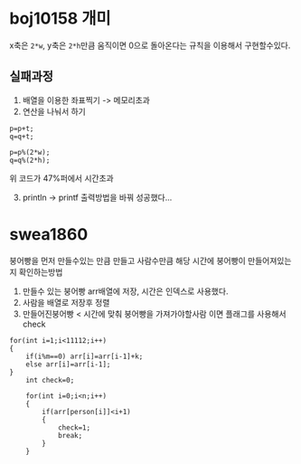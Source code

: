# boj10158 개미
x축은 ```2*w```, y축은 ```2*h```만큼 움직이면 0으로 돌아온다는 규칙을 이용해서 구현할수있다.


## 실패과정
1. 배열을 이용한 좌표찍기 -> 메모리초과
2. 연산을 나눠서 하기
```
p=p+t;
q=q+t;
		
p=p%(2*w);
q=q%(2*h);
```
위 코드가 47%퍼에서 시간초과

3. println -> printf
출력방법을 바꿔 성공했다...


# swea1860
붕어빵을 먼저 만들수있는 만큼 만들고
사람수만큼 해당 시간에 붕어빵이 만들어져있는지 확인하는방법
1. 만들수 있는 붕어빵 arr배열에 저장, 시간은 인덱스로 사용했다.
2. 사람을 배열로 저장후 정렬
3. 만들어진붕어빵 < 시간에 맞춰 붕어빵을 가져가야할사람 이면 플래그를 사용해서 check
```
for(int i=1;i<11112;i++)
{
    if(i%m==0) arr[i]=arr[i-1]+k;
    else arr[i]=arr[i-1];   			
}
    int check=0;
    		
    for(int i=0;i<n;i++)
    {
    	if(arr[person[i]]<i+1)
    	{
    		check=1;
    		break;
    	}
    }
```
